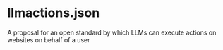 # llmactions.json
A proposal for an open standard by which LLMs can execute actions on websites on behalf of a user
